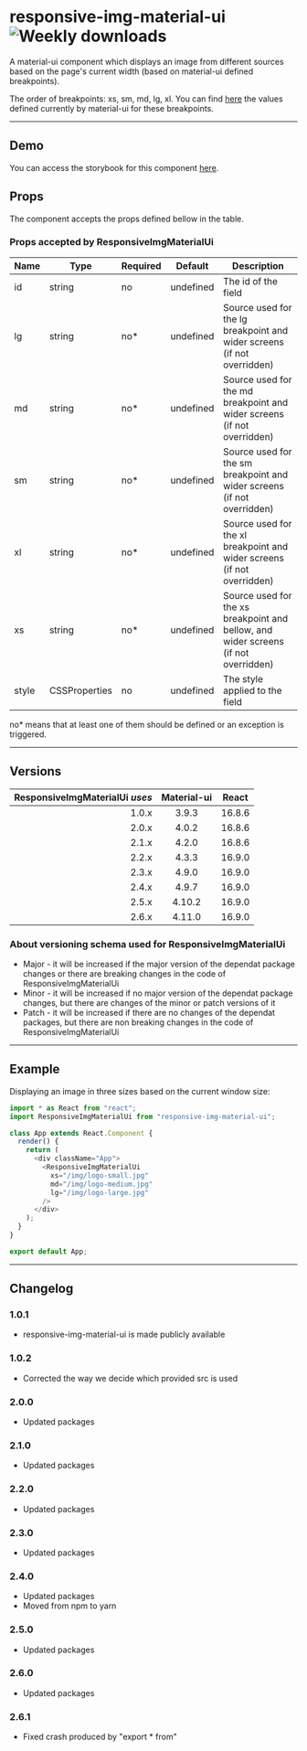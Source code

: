 # responsive-img-material-ui ![Weekly downloads](https://img.shields.io/npm/dw/responsive-img-material-ui "Weekly downloads")

A material-ui component which displays an image from different sources based on the page's current width (based on material-ui defined breakpoints).

The order of breakpoints: xs, sm, md, lg, xl. You can find [here](https://material-ui.com/layout/breakpoints) the values defined currently by material-ui for these breakpoints.

---

## Demo

You can access the storybook for this component [here](https://iulian-radu-at.github.io/responsive-img-material-ui/).

## Props

The component accepts the props defined bellow in the table.

### Props accepted by ResponsiveImgMaterialUi

| Name  | Type          | Required | Default   | Description                                                                         |
| ----- | ------------- | -------- | --------- | ----------------------------------------------------------------------------------- |
| id    | string        | no       | undefined | The id of the field                                                                 |
| lg    | string        | no\*     | undefined | Source used for the lg breakpoint and wider screens (if not overridden)             |
| md    | string        | no\*     | undefined | Source used for the md breakpoint and wider screens (if not overridden)             |
| sm    | string        | no\*     | undefined | Source used for the sm breakpoint and wider screens (if not overridden)             |
| xl    | string        | no\*     | undefined | Source used for the xl breakpoint and wider screens (if not overridden)             |
| xs    | string        | no\*     | undefined | Source used for the xs breakpoint and bellow, and wider screens (if not overridden) |
| style | CSSProperties | no       | undefined | The style applied to the field                                                      |

no\* means that at least one of them should be defined or an exception is triggered.

---

## Versions

| ResponsiveImgMaterialUi _uses_ | Material-ui | React  |
| -----------------------------: | :---------: | :----: |
|                          1.0.x |    3.9.3    | 16.8.6 |
|                          2.0.x |    4.0.2    | 16.8.6 |
|                          2.1.x |    4.2.0    | 16.8.6 |
|                          2.2.x |    4.3.3    | 16.9.0 |
|                          2.3.x |    4.9.0    | 16.9.0 |
|                          2.4.x |    4.9.7    | 16.9.0 |
|                          2.5.x |   4.10.2    | 16.9.0 |
|                          2.6.x |   4.11.0    | 16.9.0 |

### About versioning schema used for ResponsiveImgMaterialUi

- Major - it will be increased if the major version of the dependat package changes or there are breaking changes in the code of ResponsiveImgMaterialUi
- Minor - it will be increased if no major version of the dependat package changes, but there are changes of the minor or patch versions of it
- Patch - it will be increased if there are no changes of the dependat packages, but there are non breaking changes in the code of ResponsiveImgMaterialUi

---

## Example

Displaying an image in three sizes based on the current window size:

```js
import * as React from "react";
import ResponsiveImgMaterialUi from "responsive-img-material-ui";

class App extends React.Component {
  render() {
    return (
      <div className="App">
        <ResponsiveImgMaterialUi
          xs="/img/logo-small.jpg"
          md="/img/logo-medium.jpg"
          lg="/img/logo-large.jpg"
        />
      </div>
    );
  }
}

export default App;
```

---

## Changelog

### 1.0.1

- responsive-img-material-ui is made publicly available

### 1.0.2

- Corrected the way we decide which provided src is used

### 2.0.0

- Updated packages

### 2.1.0

- Updated packages

### 2.2.0

- Updated packages

### 2.3.0

- Updated packages

### 2.4.0

- Updated packages
- Moved from npm to yarn

### 2.5.0

- Updated packages

### 2.6.0

- Updated packages

### 2.6.1

- Fixed crash produced by "export \* from"

